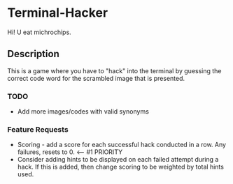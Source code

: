 # Terminal-Hacker
Hi! U eat michrochips.

## Description
This is a game where you have to "hack" into the terminal by guessing the correct code word for the scrambled image that is presented.  

### TODO
* Add more images/codes with valid synonyms

### Feature Requests
* Scoring - add a score for each successful hack conducted in a row.  Any failures, resets to 0. <-- #1 PRIORITY
* Consider adding hints to be displayed on each failed attempt during a hack.  If this is added, then change scoring to be weighted by total hints used.
